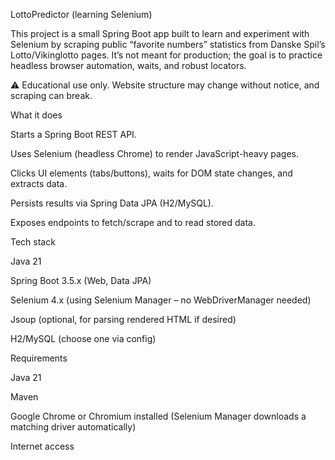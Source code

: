 LottoPredictor (learning Selenium)

This project is a small Spring Boot app built to learn and experiment with Selenium by scraping public “favorite numbers” statistics from Danske Spil’s Lotto/Vikinglotto pages.
It’s not meant for production; the goal is to practice headless browser automation, waits, and robust locators.

⚠️ Educational use only. Website structure may change without notice, and scraping can break.

What it does

Starts a Spring Boot REST API.

Uses Selenium (headless Chrome) to render JavaScript-heavy pages.

Clicks UI elements (tabs/buttons), waits for DOM state changes, and extracts data.

Persists results via Spring Data JPA (H2/MySQL).

Exposes endpoints to fetch/scrape and to read stored data.

Tech stack

Java 21

Spring Boot 3.5.x (Web, Data JPA)

Selenium 4.x (using Selenium Manager – no WebDriverManager needed)

Jsoup (optional, for parsing rendered HTML if desired)

H2/MySQL (choose one via config)

Requirements

Java 21

Maven

Google Chrome or Chromium installed (Selenium Manager downloads a matching driver automatically)

Internet access
